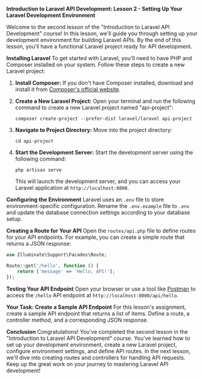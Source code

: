 **Introduction to Laravel API Development: Lesson 2 - Setting Up Your Laravel Development Environment**

Welcome to the second lesson of the "Introduction to Laravel API Development" course! In this lesson, we'll guide you through setting up your development environment for building Laravel APIs. By the end of this lesson, you'll have a functional Laravel project ready for API development.

**Installing Laravel**
To get started with Laravel, you'll need to have PHP and Composer installed on your system. Follow these steps to create a new Laravel project:

1. **Install Composer:** If you don't have Composer installed, download and install it from [Composer's official website](https://getcomposer.org/).

2. **Create a New Laravel Project:** Open your terminal and run the following command to create a new Laravel project named "api-project":

   ```
   composer create-project --prefer-dist laravel/laravel api-project
   ```

3. **Navigate to Project Directory:** Move into the project directory:

   ```
   cd api-project
   ```

4. **Start the Development Server:** Start the development server using the following command:

   ```
   php artisan serve
   ```

   This will launch the development server, and you can access your Laravel application at `http://localhost:8000`.

**Configuring the Environment**
Laravel uses an `.env` file to store environment-specific configuration. Rename the `.env.example` file to `.env` and update the database connection settings according to your database setup.

**Creating a Route for Your API**
Open the `routes/api.php` file to define routes for your API endpoints. For example, you can create a simple route that returns a JSON response:

```php
use Illuminate\Support\Facades\Route;

Route::get('/hello', function () {
    return ['message' => 'Hello, API!'];
});
```

**Testing Your API Endpoint**
Open your browser or use a tool like [Postman](https://www.postman.com/) to access the `/hello` API endpoint at `http://localhost:8000/api/hello`.

**Your Task: Create a Sample API Endpoint**
For this lesson's assignment, create a sample API endpoint that returns a list of items. Define a route, a controller method, and a corresponding JSON response.

**Conclusion**
Congratulations! You've completed the second lesson in the "Introduction to Laravel API Development" course. You've learned how to set up your development environment, create a new Laravel project, configure environment settings, and define API routes. In the next lesson, we'll dive into creating routes and controllers for handling API requests. Keep up the great work on your journey to mastering Laravel API development!
